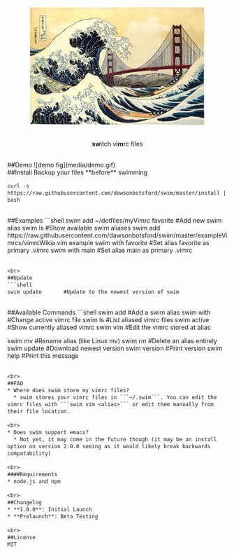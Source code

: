 <p align="center">
  <img src="media/GreatWave.jpg" alt="swim logo" width = "400" />
  <br>
  <br>
  <p align = "center">
    <b>sw</b>itch v<b>im</b>rc files
  </p>
</p>

<br>
##Demo
![demo fig](media/demo.gif)

<br>
##Install
Backup your files **before** swimming

```shell
curl -s https://raw.githubusercontent.com/dawsonbotsford/swim/master/install | bash
```


<br>
##Examples
```shell
  swim add ~/dotfiles/myVimrc favorite    #Add new swim alias
  swim ls                                 #Show available swim aliases
  swim add https://raw.githubusercontent.com/dawsonbotsford/swim/master/exampleVimrcs/vimrcWikia.vim example
  swim with favorite         #Set alias favorite as primary .vimrc
  swim with main             #Set alias main as primary .vimrc

```

<br>
##Update
```shell
swim update       #Update to the newest version of swim
```

<br>
##Available Commands
```shell
swim add <URLToRaw or pathToFile>  <alias>   #Add a swim alias
swim with <alias>                            #Change active vimrc file
swim ls                                      #List aliased vimrc files
swim active                                  #Show currently aliased vimrc
swim vim <alias>                             #Edit the vimrc stored at alias

swim mv <alias1> <alias2>                    #Rename alias (like Linux mv)
swim rm <alias>                              #Delete an alias entirely
swim update                                  #Download newest version
swim version                                 #Print version
swim help                                    #Print this message
```

<br>
##FAQ
* Where does swim store my vimrc files?
  * swim stores your vimrc files in ```~/.swim```. You can edit the vimrc files with ```swim vim <alias>``` or edit them manually from their file location.

<br>
* Does swim support emacs?
  * Not yet, it may come in the future though (it may be an install option on version 2.0.0 seeing as it would likely break backwards compatability)

<br>
####Requirements
* node.js and npm

<br>
##Changelog
* **1.0.0**: Initial Launch
* **Prelaunch**: Beta Testing

<br>
##License
MIT
